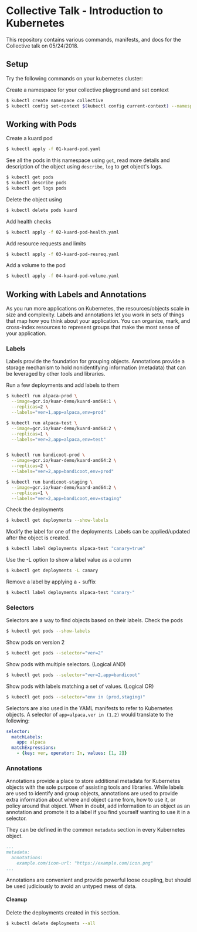# Collective Talk - Introduction to Kubernetes

This repository contains various commands, manifests, and docs for the Collective talk on 05/24/2018.

## Setup

Try the following commands on your kubernetes cluster:

Create a namespace for your collective playground and set context

```bash
$ kubectl create namespace collective
$ kubectl config set-context $(kubectl config current-context) --namespace=collective
```

## Working with Pods

Create a kuard pod

```bash
$ kubectl apply -f 01-kuard-pod.yaml
```

See all the pods in this namespace using `get`, read more details and description of the object using `describe`, `log` to get object's logs.

```bash
$ kubectl get pods
$ kubectl describe pods
$ kubectl get logs pods
```

Delete the object using

```bash
$ kubectl delete pods kuard
```

Add health checks

```bash
$ kubectl apply -f 02-kuard-pod-health.yaml
```

Add resource requests and limits

```bash
$ kubectl apply -f 03-kuard-pod-resreq.yaml
```

Add a volume to the pod

```bash
$ kubectl apply -f 04-kuard-pod-volume.yaml
```

## Working with Labels and Annotations

As you run more applications on Kubernetes, the resources/objects scale in size and complexity. Labels and annotations let you work in sets of things that map how you think about your application. You can organize, mark, and cross-index resources to represent groups that make the most sense of your application.

### Labels

Labels provide the foundation for grouping objects.
Annotations provide a storage mechanism to hold nonidentifying information (metadata) that can be leveraged by other tools and libraries.

Run a few deployments and add labels to them

```bash
$ kubectl run alpaca-prod \
  --image=gcr.io/kuar-demo/kuard-amd64:1 \
  --replicas=2 \
  --labels="ver=1,app=alpaca,env=prod"

$ kubectl run alpaca-test \
  --image=gcr.io/kuar-demo/kuard-amd64:2 \
  --replicas=1 \
  --labels="ver=2,app=alpaca,env=test"


$ kubectl run bandicoot-prod \
  --image=gcr.io/kuar-demo/kuard-amd64:2 \
  --replicas=2 \
  --labels="ver=2,app=bandicoot,env=prod"

$ kubectl run bandicoot-staging \
  --image=gcr.io/kuar-demo/kuard-amd64:2 \
  --replicas=1 \
  --labels="ver=2,app=bandicoot,env=staging"
```

Check the deployments

```bash
$ kubectl get deployments --show-labels
```

Modify the label for one of the deployments. Labels can be applied/updated after the object is created.

```bash
$ kubectl label deployments alpaca-test "canary=true"
```

Use the -L option to show a label value as a column

```bash
$ kubectl get deployments -L canary
```

Remove a label by applying a `-` suffix

```bash
$ kubectl label deployments alpaca-test "canary-"
```

### Selectors

Selectors are a way to find objects based on their labels.
Check the pods

```bash
$ kubectl get pods --show-labels
```

Show pods on version 2

```bash
$ kubectl get pods --selector="ver=2"
```

Show pods with multiple selectors. (Logical AND)

```bash
$ kubectl get pods --selector="ver=2,app=bandicoot"
```

Show pods with labels matching a set of values. (Logical OR)

```bash
$ kubectl get pods --selector="env in (prod,staging)"
```

Selectors are also used in the YAML manifests to refer to Kubernetes objects. A selector of `app=alpaca,ver in (1,2)` would translate to the following:

```yaml
selector:
  matchLabels:
    app: alpaca
  matchExpressions:
    - {key: ver, operator: In, values: [1, 2]}
```

### Annotations

Annotations provide a place to store additional metadata for Kubernetes objects with the sole purpose of assisting tools and libraries. While labels are used to identify and group objects, annotations are used to provide extra information about where and object came from, how to use it, or policy around that object. When in doubt, add information to an object as an annotation and promote it to a label if you find yourself wanting to use it in a selector.

They can be defined in the common `metadata` section in every Kubernetes object.

```yaml
...
metadata:
  annotations:
    example.com/icon-url: "https://example.com/icon.png"
...
```

Annotations are convenient and provide powerful loose coupling, but should be used judiciously to avoid an untyped mess of data.

#### Cleanup

Delete the deployments created in this section.

```bash
$ kubectl delete deployments --all
```

